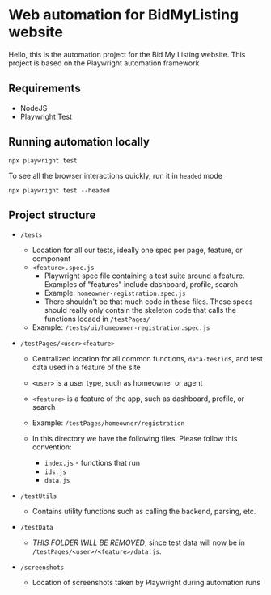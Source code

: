 # Web automation for BidMyListing website

Hello, this is the automation project for the Bid My Listing website.  This project is based on the Playwright automation framework

## Requirements

- NodeJS
- Playwright Test

## Running automation locally

```
npx playwright test
```

To see all the browser interactions quickly, run it in `headed` mode

```
npx playwright test --headed
```

## Project structure
- `/tests`
  - Location for all our tests, ideally one spec per page, feature, or component
  - `<feature>.spec.js`
    - Playwright spec file containing a test suite around a feature.  Examples of "features" include dashboard, profile, search
    - Example: `homeowner-registration.spec.js`
    - There shouldn't be that much code in these files.  These specs should really only contain the skeleton code that calls the functions locaed in `/testPages/`
  - Example: `/tests/ui/homeowner-registration.spec.js`

- `/testPages/<user><feature>`
  - Centralized location for all common functions, `data-testid`s, and test data used in a feature of the site
  - `<user>` is a user type, such as homeowner or agent
  - `<feature>` is a feature of the app, such as dashboard, profile, or search
  - Example: `/testPages/homeowner/registration`

  - In this directory we have the following files.  Please follow this convention:
    - `index.js` - functions that run 
    - `ids.js`
    - `data.js`
  

- `/testUtils` 
  - Contains utility functions such as calling the backend, parsing, etc.

- `/testData` 
  - *THIS FOLDER WILL BE REMOVED*, since test data will now be in `/testPages/<user>/<feature>/data.js`.


- `/screenshots`
  - Location of screenshots taken by Playwright during automation runs

